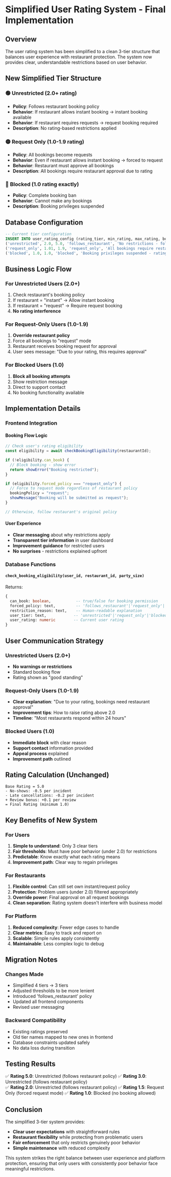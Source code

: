 # Simplified User Rating System - Final Implementation

## Overview
The user rating system has been simplified to a clean 3-tier structure that balances user experience with restaurant protection. The system now provides clear, understandable restrictions based on user behavior.

## New Simplified Tier Structure

### 🟢 **Unrestricted (2.0+ rating)**
- **Policy**: Follows restaurant booking policy
- **Behavior**: If restaurant allows instant booking → instant booking available
- **Behavior**: If restaurant requires requests → request booking required
- **Description**: No rating-based restrictions applied

### 🟡 **Request Only (1.0-1.9 rating)**  
- **Policy**: All bookings become requests
- **Behavior**: Even if restaurant allows instant booking → forced to request
- **Behavior**: Restaurant must approve all bookings
- **Description**: All bookings require restaurant approval due to rating

### 🔴 **Blocked (1.0 rating exactly)**
- **Policy**: Complete booking ban
- **Behavior**: Cannot make any bookings
- **Description**: Booking privileges suspended

## Database Configuration

```sql
-- Current tier configuration
INSERT INTO user_rating_config (rating_tier, min_rating, max_rating, booking_policy, description) VALUES
('unrestricted', 2.0, 5.0, 'follows_restaurant', 'No restrictions - follows restaurant booking policy'),
('request_only', 1.01, 1.9, 'request_only', 'All bookings require restaurant approval'),
('blocked', 1.0, 1.0, 'blocked', 'Booking privileges suspended - rating 1.0 exactly');
```

## Business Logic Flow

### For Unrestricted Users (2.0+)
1. Check restaurant's booking policy
2. If restaurant = "instant" → Allow instant booking
3. If restaurant = "request" → Require request booking
4. **No rating interference**

### For Request-Only Users (1.0-1.9)
1. **Override restaurant policy**
2. Force all bookings to "request" mode
3. Restaurant receives booking request for approval
4. User sees message: "Due to your rating, this requires approval"

### For Blocked Users (1.0)
1. **Block all booking attempts**
2. Show restriction message
3. Direct to support contact
4. No booking functionality available

## Implementation Details

### Frontend Integration

#### Booking Flow Logic
```typescript
// Check user's rating eligibility
const eligibility = await checkBookingEligibility(restaurantId);

if (!eligibility.can_book) {
  // Block booking - show error
  return showError("Booking restricted");
}

if (eligibility.forced_policy === "request_only") {
  // Force to request mode regardless of restaurant policy
  bookingPolicy = "request";
  showMessage("Booking will be submitted as request");
}

// Otherwise, follow restaurant's original policy
```

#### User Experience
- **Clear messaging** about why restrictions apply
- **Transparent tier information** in user dashboard
- **Improvement guidance** for restricted users
- **No surprises** - restrictions explained upfront

### Database Functions

#### `check_booking_eligibility(user_id, restaurant_id, party_size)`
Returns:
```sql
{
  can_book: boolean,           -- true/false for booking permission
  forced_policy: text,         -- 'follows_restaurant'|'request_only'|'blocked'
  restriction_reason: text,    -- Human-readable explanation
  user_tier: text,            -- 'unrestricted'|'request_only'|'blocked'
  user_rating: numeric        -- Current user rating
}
```

## User Communication Strategy

### Unrestricted Users (2.0+)
- **No warnings or restrictions**
- Standard booking flow
- Rating shown as "good standing"

### Request-Only Users (1.0-1.9)
- **Clear explanation**: "Due to your rating, bookings need restaurant approval"
- **Improvement tips**: How to raise rating above 2.0
- **Timeline**: "Most restaurants respond within 24 hours"

### Blocked Users (1.0)
- **Immediate block** with clear reason
- **Support contact** information provided
- **Appeal process** explained
- **Improvement path** outlined

## Rating Calculation (Unchanged)

```
Base Rating = 5.0
- No-shows: -0.5 per incident
- Late cancellations: -0.2 per incident  
+ Review bonus: +0.1 per review
= Final Rating (minimum 1.0)
```

## Key Benefits of New System

### For Users
1. **Simple to understand**: Only 3 clear tiers
2. **Fair thresholds**: Must have poor behavior (under 2.0) for restrictions
3. **Predictable**: Know exactly what each rating means
4. **Improvement path**: Clear way to regain privileges

### For Restaurants  
1. **Flexible control**: Can still set own instant/request policy
2. **Protection**: Problem users (under 2.0) filtered appropriately
3. **Override power**: Final approval on all request bookings
4. **Clean separation**: Rating system doesn't interfere with business model

### For Platform
1. **Reduced complexity**: Fewer edge cases to handle
2. **Clear metrics**: Easy to track and report on
3. **Scalable**: Simple rules apply consistently
4. **Maintainable**: Less complex logic to debug

## Migration Notes

### Changes Made
- Simplified 4 tiers → 3 tiers
- Adjusted thresholds to be more lenient
- Introduced 'follows_restaurant' policy
- Updated all frontend components
- Revised user messaging

### Backward Compatibility
- Existing ratings preserved
- Old tier names mapped to new ones in frontend
- Database constraints updated safely
- No data loss during transition

## Testing Results

✅ **Rating 5.0**: Unrestricted (follows restaurant policy)
✅ **Rating 3.0**: Unrestricted (follows restaurant policy)  
✅ **Rating 2.0**: Unrestricted (follows restaurant policy)
✅ **Rating 1.5**: Request Only (forced request mode)
✅ **Rating 1.0**: Blocked (no booking allowed)

## Conclusion

The simplified 3-tier system provides:
- **Clear user expectations** with straightforward rules
- **Restaurant flexibility** while protecting from problematic users  
- **Fair enforcement** that only restricts genuinely poor behavior
- **Simple maintenance** with reduced complexity

This system strikes the right balance between user experience and platform protection, ensuring that only users with consistently poor behavior face meaningful restrictions.
